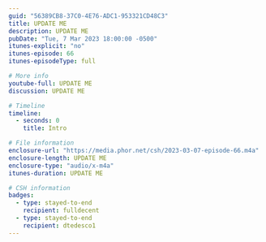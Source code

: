 ```yaml
---
guid: "56389CB8-37C0-4E76-ADC1-953321CD48C3"
title: UPDATE ME
description: UPDATE ME
pubDate: "Tue, 7 Mar 2023 18:00:00 -0500"
itunes-explicit: "no"
itunes-episode: 66
itunes-episodeType: full

# More info
youtube-full: UPDATE ME
discussion: UPDATE ME

# Timeline
timeline:
  - seconds: 0
    title: Intro

# File information
enclosure-url: "https://media.phor.net/csh/2023-03-07-episode-66.m4a"
enclosure-length: UPDATE ME
enclosure-type: "audio/x-m4a"
itunes-duration: UPDATE ME

# CSH information
badges:
  - type: stayed-to-end
    recipient: fulldecent
  - type: stayed-to-end
    recipient: dtedesco1
---
```


<!--

episode-file-name: 2023-03-07-episode-66
title: "'BioNFT, KYC\u2260ZKP'"
description: '''In this episode, we focus on BioNFTs and how they''re being used to
  track permission for usage of biometrics is scientific studies. We also delve into
  the financial world and discuss KYC and it''s role in keeping track of your eligibility
  for financial transactions.'''
youtube-full: https://youtu.be/oR5HgEPfOv0
discussion: https://twitter.com/fulldecent/status/1633321894085632000
timeline:
- seconds: 0
  title: Intro
- seconds: 45
  title: BioNFTs
- seconds: 247
  title: Speed run ERC-4907 implementation
- seconds: 517
  title: Polygon ID with ZKP
- seconds: 540
  title: KYC and ZKP are opposites
- seconds: 596
  title: Easiest way to make a KYC token
- seconds: 659
  title: What does Polygon actually say?
badges:
- type: stayed-to-end
  recipient: '037'
- type: stayed-to-end
  recipient: duribeb
- type: stayed-to-end
  recipient: dtedesco1
- type: stayed-to-end
  recipient: madr00t
- type: stayed-to-end
  recipient: 7anac
- type: stayed-to-end
  recipient: web3news_media


-->